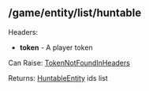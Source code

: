 ## /game/entity/list/huntable

Headers:  
  - **token** - A player token 

Can Raise: [TokenNotFoundInHeaders](https://github.com/mateoox600/RGRPG/blob/master/docs/errors/TokenNotFoundInHeaders.md)

Returns: [HuntableEntity](https://github.com/mateoox600/RGRPG/blob/master/docs/structure/entity/HuntableEntity.md) ids list